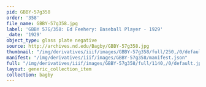 ```yaml
---
pid: GBBY-57g358
order: '358'
file_name: GBBY-57g358.jpg
label: 'GBBY 57G/358: Ed Feehery: Baseball Player - 1929'
_date: '1929'
object_type: glass plate negative
source: http://archives.nd.edu/Bagby/GBBY-57g358.jpg
thumbnail: "/img/derivatives/iiif/images/GBBY-57g358/full/250,/0/default.jpg"
manifest: "/img/derivatives/iiif/images/GBBY-57g358/manifest.json"
full: "/img/derivatives/iiif/images/GBBY-57g358/full/1140,/0/default.jpg"
layout: generic_collection_item
collection: bagby
---
```

